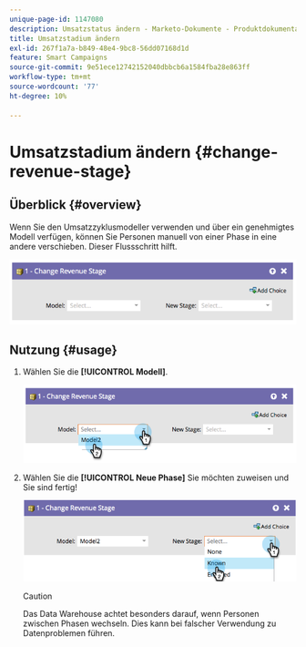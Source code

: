 ```yaml
---
unique-page-id: 1147080
description: Umsatzstatus ändern - Marketo-Dokumente - Produktdokumentation
title: Umsatzstadium ändern
exl-id: 267f1a7a-b849-48e4-9bc8-56dd07168d1d
feature: Smart Campaigns
source-git-commit: 9e51ece12742152040dbbcb6a1584fba28e863ff
workflow-type: tm+mt
source-wordcount: '77'
ht-degree: 10%

---
```


# Umsatzstadium ändern {#change-revenue-stage}

## Überblick {#overview}

Wenn Sie den Umsatzzyklusmodeller verwenden und über ein genehmigtes Modell verfügen, können Sie Personen manuell von einer Phase in eine andere verschieben. Dieser Flussschritt hilft.

![](assets/image2014-9-22-17-3a4-3a59.png)

## Nutzung {#usage}

1. Wählen Sie die **[!UICONTROL Modell]**.

   ![](assets/image2014-9-22-17-3a5-3a4.png)

1. Wählen Sie die **[!UICONTROL Neue Phase]** Sie möchten zuweisen und Sie sind fertig!

   ![](assets/image2014-9-22-17-5-8.png)

   >[!CAUTION]
   >
   >Das Data Warehouse achtet besonders darauf, wenn Personen zwischen Phasen wechseln. Dies kann bei falscher Verwendung zu Datenproblemen führen.
